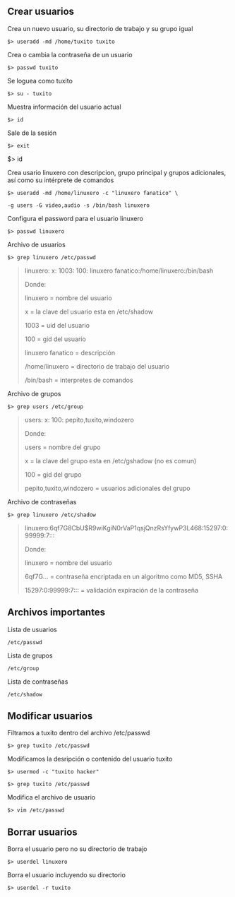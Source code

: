 ## Crear usuarios ##

Crea un nuevo usuario, su directorio de trabajo y su grupo igual 

`$> useradd -md /home/tuxito tuxito` 

Crea o cambia la contraseña de un usuario 

`$> passwd tuxito` 

Se loguea como tuxito 

`$> su - tuxito` 

Muestra información del usuario actual 

`$> id` 

Sale de la sesión 

`$> exit` 

$> id 

Crea usario linuxero con descripcion, grupo principal y grupos adicionales, así como su intérprete de comandos 

`$> useradd -md /home/linuxero -c "linuxero fanatico" \` 

`-g users -G video,audio -s /bin/bash linuxero` 

Configura el password para el usuario linuxero

`$> passwd linuxero` 

Archivo de usuarios

`$> grep linuxero /etc/passwd` 

> linuxero: x: 1003: 100: linuxero fanatico:/home/linuxero:/bin/bash
>
> Donde: 
>
> linuxero = nombre del usuario 
>
> x = la clave del usuario esta en /etc/shadow 
>
> 1003 = uid del usuario 
>
> 100 = gid del usuario 
>
> linuxero fanatico = descripción 
>
> /home/linuxero = directorio de trabajo del usuario 
>
> /bin/bash = interpretes de comandos 

Archivo de grupos

`$> grep users /etc/group` 

> users: x: 100: pepito,tuxito,windozero 
>
> Donde: 
>
> users = nombre del grupo 
>
> x = la clave del grupo esta en /etc/gshadow (no es comun) 
>
> 100 = gid del grupo 
>
> pepito,tuxito,windozero = usuarios adicionales del grupo 

Archivo de contraseñas

`$> grep linuxero /etc/shadow`  

> linuxero:$6$qf7G8CbU$R9wiKgiN0rVaP1qsjQnzRsYfywP3L468:15297:0:99999:7::: 
>
> Donde: 
>
> linuxero = nombre del usuario 
>
> $6$qf7G... = contraseña encriptada en un algoritmo como MD5, SSHA 
>
> 15297:0:99999:7::: = validación expiración de la contraseña 

## Archivos importantes ##

Lista de usuarios

`/etc/passwd`  

Lista de grupos

`/etc/group`

Lista de contraseñas

`/etc/shadow` 

## Modificar usuarios ##

Filtramos a tuxito dentro del archivo /etc/passwd

`$> grep tuxito /etc/passwd` 

Modificamos la desripción o contenido del usuario tuxito 

`$> usermod -c "tuxito hacker"` 

`$> grep tuxito /etc/passwd` 

Modifica el archivo de usuario

`$> vim /etc/passwd` 

## Borrar usuarios ##

Borra el usuario pero no su directorio de trabajo 

`$> userdel linuxero`

Borra el usuario incluyendo su directorio

`$> userdel -r tuxito`
